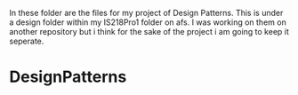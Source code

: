 In these folder are the files for my project of Design Patterns. This is under a design folder within my IS218Pro1 folder on afs. I was working
on them on another repository but i think for the sake of the project i am going to keep it seperate.
# DesignPatterns
